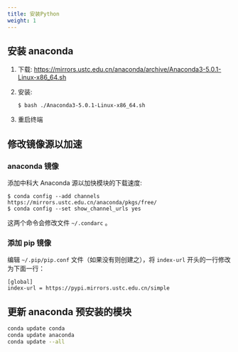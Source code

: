 ```yaml
---
title: 安装Python
weight: 1
---
```


## 安装 anaconda

1.  下载: https://mirrors.ustc.edu.cn/anaconda/archive/Anaconda3-5.0.1-Linux-x86_64.sh
2.  安装:

        $ bash ./Anaconda3-5.0.1-Linux-x86_64.sh

3.  重启终端

## 修改镜像源以加速

### anaconda 镜像

添加中科大 Anaconda 源以加快模块的下载速度:

    $ conda config --add channels https://mirrors.ustc.edu.cn/anaconda/pkgs/free/
    $ conda config --set show_channel_urls yes

这两个命令会修改文件 `~/.condarc` 。

### 添加 pip 镜像

编辑 `~/.pip/pip.conf` 文件（如果没有则创建之），将 `index-url` 开头的一行修改为下面一行：

    [global]
    index-url = https://pypi.mirrors.ustc.edu.cn/simple

## 更新 anaconda 预安装的模块

```bash
conda update conda
conda update anaconda
conda update --all
```
